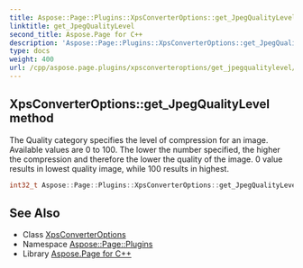 ```yaml
---
title: Aspose::Page::Plugins::XpsConverterOptions::get_JpegQualityLevel method
linktitle: get_JpegQualityLevel
second_title: Aspose.Page for C++
description: 'Aspose::Page::Plugins::XpsConverterOptions::get_JpegQualityLevel method. The Quality category specifies the level of compression for an image. Available values are 0 to 100. The lower the number specified, the higher the compression and therefore the lower the quality of the image. 0 value results in lowest quality image, while 100 results in highest in C++.'
type: docs
weight: 400
url: /cpp/aspose.page.plugins/xpsconverteroptions/get_jpegqualitylevel/
---
```

## XpsConverterOptions::get_JpegQualityLevel method


The Quality category specifies the level of compression for an image. Available values are 0 to 100. The lower the number specified, the higher the compression and therefore the lower the quality of the image. 0 value results in lowest quality image, while 100 results in highest.

```cpp
int32_t Aspose::Page::Plugins::XpsConverterOptions::get_JpegQualityLevel() const
```

## See Also

* Class [XpsConverterOptions](../)
* Namespace [Aspose::Page::Plugins](../../)
* Library [Aspose.Page for C++](../../../)
